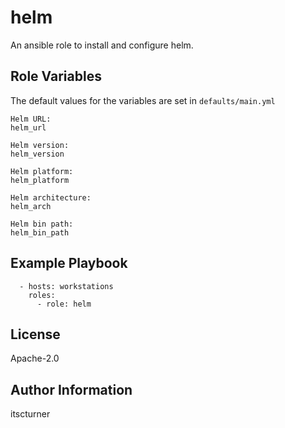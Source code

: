 helm
====

An ansible role to install and configure helm.


Role Variables
--------------

The default values for the variables are set in `defaults/main.yml`
```
Helm URL:
helm_url

Helm version:
helm_version

Helm platform:
helm_platform

Helm architecture:
helm_arch

Helm bin path:
helm_bin_path
```


Example Playbook
----------------
```
  - hosts: workstations
    roles:
      - role: helm
```

License
-------

Apache-2.0

Author Information
------------------

itscturner
